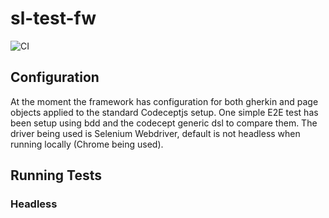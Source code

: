 # sl-test-fw
![CI](https://github.com/bugbare/sl-test-fw/workflows/CI/badge.svg)

## Configuration
At the moment the framework has configuration for both gherkin and page objects applied to the standard Codeceptjs setup. One simple E2E test has been setup using bdd and the codecept generic dsl to compare them.
The driver being used is Selenium Webdriver, default is not headless when running locally (Chrome being used).

## Running Tests
### Headless
```HEADLESS=true npx codeceptjs run --steps --verbose
